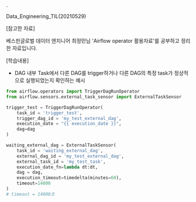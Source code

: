 .

Data_Engineering_TIL(20210529)

[참고한 자료]

베스핀글로벌 데이터 엔지니어 최정민님 'Airflow operator 활용자료'를 공부하고 정리한 자료입니다.

[학습내용]


- DAG 내부 Task에서 다른 DAG를 trigger하거나 다른 DAG의 특정 task가 정상적으로 실행되었는지 확인하는 예시


```python
from airflow.operators import TriggerDagRunOperator
from airflow.sensors.external_task_sensor import ExternalTaskSensor

trigger_test = TriggerDagRunOperator(
    task_id = 'trigger_test',
    trigger_dag_id = 'my_test_external_dag',
    execution_date = "{{ execution_date }}",
    dag=dag
)

waiting_external_dag = ExternalTaskSensor(
    task_id = 'waiting_external_dag',
    external_dag_id = 'my_test_external_dag',
    external_task_id = 'my_test_task',
    execution_date_fn=lambda dt:dt,
    dag = dag,
    execution_timeout=timedelta(minutes=60),
    timeout=14000
)
# timeout = 14000초
```
